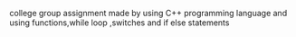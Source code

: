 college group assignment made by using C++ programming language and using functions,while loop ,switches and if else statements
